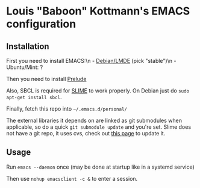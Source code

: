 # Louis "Baboon" Kottmann's EMACS configuration

## Installation

First you need to install EMACS:\n
    - [Debian/LMDE](http://emacs.naquadah.org/) (pick "stable")\n
    - Ubuntu/Mint: ?

Then you need to install [Prelude](https://github.com/bbatsov/prelude)

Also, SBCL is required for [SLIME](http://www.cliki.net/SLIME%20Features) to work properly. On Debian just do `sudo apt-get install sbcl`.

Finally, fetch this repo into `~/.emacs.d/personal/`

The external libraries it depends on are linked as git submodules when applicable, so do a quick `git submodule update` and you're set. Slime does not have a git repo, it uses cvs, check out [this page](http://www.cliki.net/SLIME-HOWTO) to update it.

## Usage

Run `emacs --daemon` once (may be done at startup like in a systemd service)

Then use `nohup emacsclient -c &` to enter a session.
